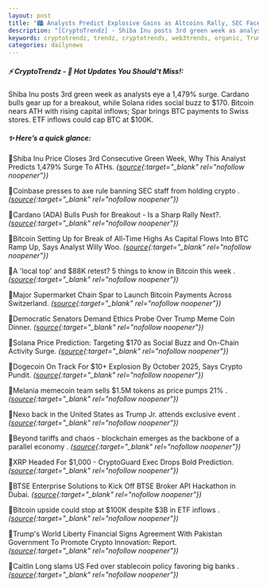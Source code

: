 ```yaml
---
layout: post
title: "🏙️ Analysts Predict Explosive Gains as Altcoins Rally, SEC Faces Crypto Clash, Bitcoin News"
description: "[CryptoTrendz] - Shiba Inu posts 3rd green week as analysts eye a 1,479% surge. Cardano bulls gear up for a breakout, while Solana rides social buzz to $170. Bitcoin nears ATH with rising capital inflows; Spar brings BTC payments to Swiss stores. ETF inflows could cap BTC at $100K."
keywords: cryptotrendz, trendz, cryptotrends, web3trends, organic, Trump, memecoin, BTC, Bitcoin, Analyst, SEC, Pakistan, crypto, stablecoin
categories: dailynews
---
```


##### ⚡ CryptoTrendz - 📌 *Hot Updates You Should't Miss!:*

Shiba Inu posts 3rd green week as analysts eye a 1,479% surge. Cardano bulls gear up for a breakout, while Solana rides social buzz to $170. Bitcoin nears ATH with rising capital inflows; Spar brings BTC payments to Swiss stores. ETF inflows could cap BTC at $100K.

##### ✨ *Here’s a quick glance:*


🔹Shiba Inu Price Closes 3rd Consecutive Green Week, Why This Analyst Predicts 1,479% Surge To ATHs. *([source](https://s.avyag.com/de6f){:target="_blank" rel="nofollow noopener"})*

🔹Coinbase presses to axe rule banning SEC staff from holding crypto . *([source](https://s.avyag.com/oca8){:target="_blank" rel="nofollow noopener"})*

🔹Cardano (ADA) Bulls Push for Breakout - Is a Sharp Rally Next?. *([source](https://s.avyag.com/jf12){:target="_blank" rel="nofollow noopener"})*

🔹Bitcoin Setting Up for Break of All-Time Highs As Capital Flows Into BTC Ramp Up, Says Analyst Willy Woo. *([source](https://s.avyag.com/tmio){:target="_blank" rel="nofollow noopener"})*

🔹A 'local top' and $88K retest? 5 things to know in Bitcoin this week . *([source](https://s.avyag.com/ilvg){:target="_blank" rel="nofollow noopener"})*

🔹Major Supermarket Chain Spar to Launch Bitcoin Payments Across Switzerland. *([source](https://s.avyag.com/klev){:target="_blank" rel="nofollow noopener"})*

🔹Democratic Senators Demand Ethics Probe Over Trump Meme Coin Dinner. *([source](https://s.avyag.com/2dbw){:target="_blank" rel="nofollow noopener"})*

🔹Solana Price Prediction: Targeting $170 as Social Buzz and On-Chain Activity Surge. *([source](https://s.avyag.com/8bop){:target="_blank" rel="nofollow noopener"})*

🔹Dogecoin On Track For $10+ Explosion By October 2025, Says Crypto Pundit. *([source](https://s.avyag.com/jzgb){:target="_blank" rel="nofollow noopener"})*

🔹Melania memecoin team sells $1.5M tokens as price pumps 21% . *([source](https://s.avyag.com/f7w9){:target="_blank" rel="nofollow noopener"})*

🔹Nexo back in the United States as Trump Jr. attends exclusive event . *([source](https://s.avyag.com/h7r3){:target="_blank" rel="nofollow noopener"})*

🔹Beyond tariffs and chaos - blockchain emerges as the backbone of a parallel economy . *([source](https://s.avyag.com/4gtn){:target="_blank" rel="nofollow noopener"})*

🔹XRP Headed For $1,000 - CryptoGuard Exec Drops Bold Prediction. *([source](https://s.avyag.com/6x6q){:target="_blank" rel="nofollow noopener"})*

🔹BTSE Enterprise Solutions to Kick Off BTSE Broker API Hackathon in Dubai. *([source](https://s.avyag.com/lwbe){:target="_blank" rel="nofollow noopener"})*

🔹Bitcoin upside could stop at $100K despite $3B in ETF inflows . *([source](https://s.avyag.com/37jm){:target="_blank" rel="nofollow noopener"})*

🔹Trump's World Liberty Financial Signs Agreement With Pakistan Government To Promote Crypto Innovation: Report. *([source](https://s.avyag.com/jiq9){:target="_blank" rel="nofollow noopener"})*

🔹Caitlin Long slams US Fed over stablecoin policy favoring big banks . *([source](https://s.avyag.com/2gdk){:target="_blank" rel="nofollow noopener"})*
